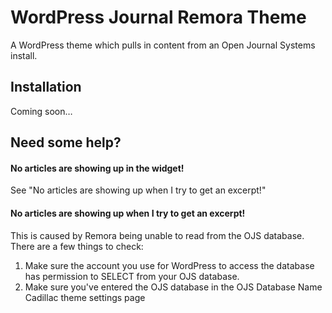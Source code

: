 # WordPress Journal Remora Theme
A WordPress theme which pulls in content from an Open Journal Systems install. 

## Installation
Coming soon…

## Need some help?

#### No articles are showing up in the widget!

See "No articles are showing up when I try to get an excerpt!"

#### No articles are showing up when I try to get an excerpt!

This is caused by Remora being unable to read from the OJS database. There are a few things to check:

1. Make sure the account you use for WordPress to access the database has permission to SELECT from your OJS database.
2. Make sure you've entered the OJS database in the OJS Database Name Cadillac theme settings page
